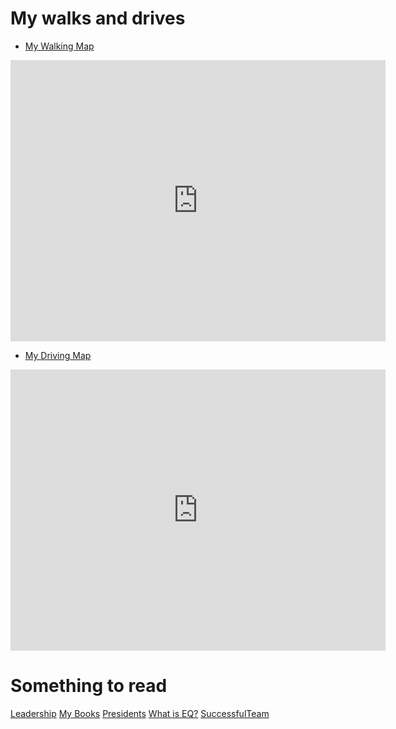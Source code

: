 
# My walks and drives

- [My Walking Map]({https://goo.gl/maps/DsSCW7Ni6Ht})

<iframe src="https://www.google.com/maps/embed?pb=!1m28!1m12!1m3!1d43044.57869701336!2d-122.16708814676791!3d47.60112499676294!2m3!1f0!2f0!3f0!3m2!1i1024!2i768!4f13.1!4m13!3e6!4m5!1s0x54906db9910ca40d%3A0x36a6f60d6d0b83e2!2sCrossroads+Park%2C+Bellevue%2C+WA+98008!3m2!1d47.617733099999995!2d-122.1249031!4m5!1s0x54906c1e28d06265%3A0xbb6915939ab3de70!2sBellevue+College%2C+3000+Landerholm+Cir+SE%2C+Bellevue%2C+WA+98007!3m2!1d47.585351499999994!2d-122.1482834!5e0!3m2!1sen!2sus!4v1454371018750" width="600" height="450" frameborder="0" style="border:0" allowfullscreen></iframe>

- [My Driving Map]({https://www.google.com/maps/dir/Tyee+Middle+School,+Southeast+Allen+Road,+Bellevue,+WA/Walmart,+Marketplace+at+Factoria,+12620+SE+41st+Pl,+Bellevue,+WA+98006/@47.5708551,-122.1739135,15z/data=!3m1!5s0x54906955a812cc4b:0x7edf0a3a588366cc!4m14!4m13!1m5!1m1!1s0x54906eac29782ec9:0xd8a1e9d44e42b140!2m2!1d-122.1584144!2d47.5734585!1m5!1m1!1s0x5490695446db82b1:0x154967cb59bb7905!2m2!1d-122.172382!2d47.572799!3e0})

<iframe src="https://www.google.com/maps/embed?pb=!1m28!1m12!1m3!1d10767.369527715173!2d-122.17391351979168!3d47.570855066914504!2m3!1f0!2f0!3f0!3m2!1i1024!2i768!4f13.1!4m13!3e0!4m5!1s0x54906eac29782ec9%3A0xd8a1e9d44e42b140!2sTyee+Middle+School%2C+Southeast+Allen+Road%2C+Bellevue%2C+WA!3m2!1d47.5734585!2d-122.1584144!4m5!1s0x5490695446db82b1%3A0x154967cb59bb7905!2sWalmart%2C+Marketplace+at+Factoria%2C+12620+SE+41st+Pl%2C+Bellevue%2C+WA+98006!3m2!1d47.572798999999996!2d-122.172382!5e0!3m2!1sen!2sus!4v1455498806055" width="600" height="450" frameborder="0" style="border:0" allowfullscreen></iframe>


# Something to read


<a class="btn btn-info btn-sm" href="../markdown/leadership.html" role="button">Leadership</a> 
<a class="btn btn-primary btn-sm" href="../mappingDB/books.html" role="button">My Books</a>
<a class="btn btn-success btn-sm" href="../mappingDB/presidents.html" role="button">Presidents</a> 
<a class="btn btn-warning btn-sm" href="../markdown/EQ_QnA.html" role="button">What is EQ?</a>
<a class="btn btn-danger btn-sm" href="../markdown/successfulTeam.html" role="button">SuccessfulTeam</a>

